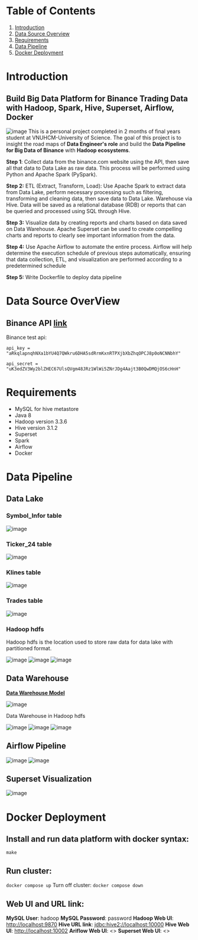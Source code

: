 # Table of Contents
1. [Introduction](README.md#Introduction)
2. [Data Source Overview](README.md#data-source-overview)
3. [Requirements](README.md#requirements)
4. [Data Pipeline](README.md#data-pipeline)
5. [Docker Deployment](README.md#docker-deployment)


# Introduction
## **Build Big Data Platform for Binance Trading Data with Hadoop, Spark, Hive, Superset, Airflow, Docker** 
![image](./image/overview.jpg)
This is a personal project completed in 2 months of final years student at VNUHCM-University of Science. The goal of this project is to insight the road maps of **Data Engineer's role** and build the **Data Pipeline for Big Data of Binance** with **Hadoop ecosystems**.  

**Step 1**: Collect data from the binance.com website using the API, then save all that data to Data Lake as raw data. This process will be performed using Python and Apache Spark (PySpark).

**Step 2:** ETL (Extract, Transform, Load): Use Apache Spark to extract data from Data Lake, perform necessary processing such as filtering, transforming and cleaning data, then save data to Data Lake. Warehouse via Hive. Data will be saved as a relational database (RDB) or reports that can be queried and processed using SQL through Hive.

**Step 3:** Visualize data by creating reports and charts based on data saved on Data Warehouse. Apache Superset can be used to create compelling charts and reports to clearly see important information from the data.

**Step 4:** Use Apache Airflow to automate the entire process. Airflow will help determine the execution schedule of previous steps automatically, ensuring that data collection, ETL, and visualization are performed according to a predetermined schedule

**Step 5:** Write Dockerfile to deploy data pipeline
# Data Source OverView
## Binance API [link](https://www.binance.com/en/support/faq/how-to-create-api-keys-on-binance-360002502072)

Binance test api:

`api_key = "aRkqlapnqhNXa1bYU4Q7QWkru6DHA5sdRrmKxnRTPXjbXbZhqOPCJ8p0oNCNNbhY"`

`api_secret = "uK3edZV3Wy2blZHEC67UlsQVgm48JRz1WlWi5ZNrJDg4Aajt3B0QwDMQjOS6cHnH"`

# Requirements 
* MySQL for hive metastore
* Java 8
* Hadoop version 3.3.6
* Hive version 3.1.2
* Superset
* Spark
* Airflow
* Docker

# Data Pipeline
## **Data Lake** 
### Symbol_Infor table 
![image](./image/symbol_infor.png)
### Ticker_24 table 
![image](./image/ticker_24h.png)
### Klines table 
![image](./image/klines.png)
### Trades table 
![image](./image/trade.png)

### Hadoop hdfs
Hadoop hdfs is the location used to store raw data for data lake with partitioned format.

![image](./image/datalake.png)
![image](./image/explicity_datalake.png)
![image](./image/explicity_datalake1.png)

## **Data Warehouse** 
[**Data Warehouse Model**](https://dbdiagram.io/d/64b2209402bd1c4a5e1d07ad)

![image](./image/datamodel.png)

Data Warehouse in Hadoop hdfs

![image](./image/datawarehouse.png)
![image](./image/explicity_datawarehouse.png)
![image](./image/explicity_datawarehouse1.png)

## **Airflow Pipeline** 
![image](./image/airflow.png)
![image](./image/airflow_dags.png)

## **Superset Visualization** 
![image](./image/superset.jpeg)

# Docker Deployment
## Install and run data platform with docker syntax:
`make`
## Run cluster:
`docker compose up`
Turn off cluster:
`docker compose down`
## Web UI and URL link:
**MySQL User**: hadoop
**MySQL Password**: password
**Hadoop Web UI**: <http://localhost:9870>
**Hive URL link**: <jdbc:hive2://localhost:10000>
**Hive Web UI**: <http://localhost:10002>
**Ariflow Web UI**: <>
**Superset Web UI**: <>







